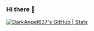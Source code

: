 ### Hi there 👋
[![DarkAngel637's GitHub | Stats](https://stats.quine.sh/DarkAngel637/github?theme=dark)](https://quine.sh?utm_source=widgets&utm_campaign=DarkAngel637)
<!--
**DarkAngel637/DarkAngel637** is a ✨ _special_ ✨ repository because its `README.md` (this file) appears on your GitHub profile.

Here are some ideas to get you started:

- 🔭 I’m currently working on ...
- 🌱 I’m currently learning ...
- 👯 I’m looking to collaborate on ...
- 🤔 I’m looking for help with ...
- 💬 Ask me about ...
- 📫 How to reach me: ...
- 😄 Pronouns: ...
- ⚡ Fun fact: ...
-->
